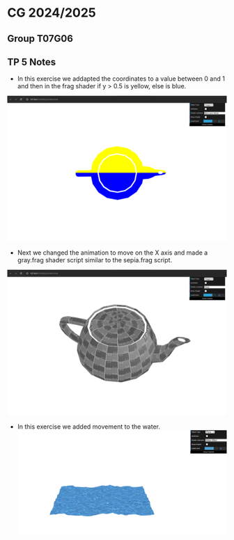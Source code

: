 
# CG 2024/2025

## Group T07G06

## TP 5 Notes

- In this exercise we addapted the coordinates to a value between 0 and 1 and then in the frag shader if y > 0.5 is yellow, else is blue.

![Screenshot 1](tp5/screenshots/cg-t07g06-tp5-1.png)

- Next we changed the animation to move on the X axis and made a gray.frag shader script similar to the sepia.frag script.

![Screenshot 2](tp5/screenshots/cg-t07g06-tp5-2.png)

- In this exercise we added movement to the water.
![Screenshot 3](tp5/screenshots/cg-t07g06-tp5-3.png)

